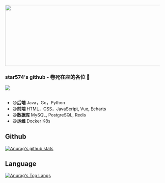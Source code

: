 
<!--
**star574/star574** is a ✨ _special_ ✨ repository because its `README.md` (this file) appears on your GitHub profile.

Here are some ideas to get you started:

- 🔭 I’m currently working on ...
- 🌱 I’m currently learning ...
- 👯 I’m looking to collaborate on ...
- 🤔 I’m looking for help with ...
- 💬 Ask me about ...
- 📫 How to reach me: ...
- 😄 Pronouns: ...
- ⚡ Fun fact: ...
![](https://komarev.com/ghpvc/?username=star574) 访问量
-->
<img src="https://images.wallpaperscraft.com/image/single/code_programming_monitor_209719_2048x1152.jpg" height=200px width=1080px object-fit=fill><img>
### star574's github  - 卷死在座的各位 👋
![](https://komarev.com/ghpvc/?username=star574) 
## 
- 😄**后端**   Java，Go，Python
- 😃**前端**   HTML，CSS，JavaScript, Vue, Echarts
- 😆**数据库** MySQL, PostgreSQL, Redis
- 😆**运维**   Docker K8s


## Github
[![Anurag's github stats](https://github-readme-stats.vercel.app/api?username=star574&show_icons=true&count_private=true&include_all_commits=true)](https://github.com/anuraghazra/github-readme-stats)

## Language
[![Anurag's Top Langs](https://github-readme-stats.vercel.app/api/top-langs/?username=star574)](https://github.com/star574)


